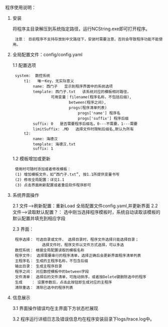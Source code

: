 程序使用说明：

1. 安装
	
	将程序主目录解压到系统指定路径，运行NCString.exe即可打开程序。

		注意： 目前程序不支持存放到中文路径下，安装时需要注意，否则会导致程序功能不能使用。

2. 全局配置文件：config/config.yaml
	
	1.1 配置选项

		system:  数控系统	
			t1:   唯一Key，无实际意义		    
				name: 西门子   显示到程序界面中的系统选项
			    template: 西门子.txt   该系统对应的模板相对路径，
						可用变量：filename(程序名称，不包括后缀), 
								between(程序之间), 
								progs(程序清单列表)
									progs['name'] 程序名
									progs['suffix'] 程序后缀
			    suffix: 0   是否需要程序后缀名，0---不需要，1---需要
				limitSuffix: .MD   选择文件时限制后缀名,默认为所有
			t2:
			    name: 海德汉
			    template: 海德汉.txt
			    suffix: 1
		
	1.2 模板增加或更新
	
		使用时可随时添加或者修改模板：
		(1) 增加模板文件，如“西门子.txt”, 按1.1所提供变量书写
		(2) 修改全局配置：详见1.1
		(3) 点击界面刷新配置或者重启软件程序即可


3. 系统界面操作
	
	2.1 文件——>刷新配置：重新Load 全局配置文件config.yaml,并更新界面
	2.2 文件——>读取默认配置？： 选中刚当选择程序模板时，系统自动读取该模板的默认配置并填充到相应字段
	
	2.3 界面：
		
		程序选择： 可选目录或文件， 选择目录时，程序文件选择只能选择目录；
					选择文件时，程序文件以文件方式选择，可以多选
		数控系统： 根据全局配置读取的模板名称
		程序文件:  选择需要串行的程序清单，选择正确后会更新界面程序清单列表
		主程序名： 生成的主程序名称，不包含后缀
		输出目录： 生成主程序目录
		程序之间： 对应数控模板中的between字段
		文件清单： 选择后的文件清单，可拖动排序，或者按Delete键删除选中的程序
		生成    ： 设置参数后，点击此按钮即生成对应的主程序
		清除重选： 清除已选中的程序列表

4. 信息展示
		
	3.1 界面操作错误均在主界面下方状态栏展现
	
	3.2 程序运行详细日志及错误信息均在程序安装目录下logs/trace.log中。
